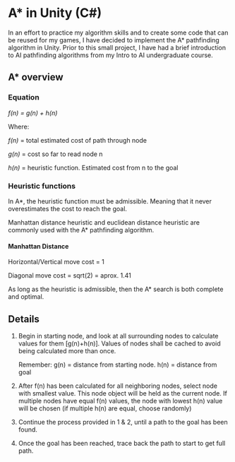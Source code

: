 # A* in Unity (C#)
In an effort to practice my algorithm skills and to create some code that can be reused for my games, I have decided to implement the A* pathfinding algorithm in Unity. Prior to this small project, I have had a brief introduction to AI pathfinding algorithms from my Intro to AI undergraduate course. 

## A* overview

### Equation
*f(n) = g(n) + h(n)*

Where:

*f(n)* = total estimated cost of path through node 

*g(n)* = cost so far to read node n

*h(n)* = heuristic function. Estimated cost from n to the goal

### Heuristic functions

In A*, the heuristic function must be admissible. Meaning that it never overestimates the cost to reach the goal.

Manhattan distance heuristic and euclidean distance heuristic are commonly used with the A* pathfinding algorithm.

#### Manhattan Distance

Horizontal/Vertical move cost = 1

Diagonal move cost = sqrt(2) = aprox. 1.41


As long as the heuristic is admissible, then the A* search is both complete and optimal.

## Details

1. Begin in starting node, and look at all surrounding nodes to calculate values for them [g(n)+h(n)]. Values of nodes shall be cached to avoid being calculated more than once.

    Remember: g(n) = distance from starting node. h(n) = distance from goal

2. After f(n) has been calculated for all neighboring nodes, select node with smallest value. This node object will be held as the current node. If multiple nodes have equal f(n) values, the node with lowest h(n) value will be chosen (if multiple h(n) are equal, choose randomly)

3. Continue the process provided in 1 & 2, until a path to the goal has been found.

4. Once the goal has been reached, trace back the path to start to get full path.
